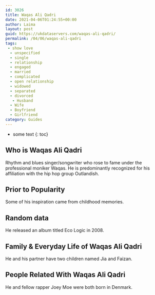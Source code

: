 ```yaml
---
id: 3026
title: Waqas Ali Qadri
date: 2021-04-06T01:24:55+00:00
author: Laima
layout: post
guid: https://ukdataservers.com/waqas-ali-qadri/
permalink: /04/06/waqas-ali-qadri
tags:
 - show love
  - unspecified
  - single
  - relationship
  - engaged
  - married
  - complicated
  - open relationship
  - widowed
  - separated
  - divorced
   - Husband
  - Wife
  - Boyfriend
  - Girlfriend
category: Guides
---
```


* some text
{: toc}


## Who is Waqas Ali Qadri
                  
                  
                  
Rhythm and blues singer/songwriter who rose to fame under the professional moniker Waqas. He is predominantly recognized for his affiliation with the hip hop group Outlandish.
                  
              
            
              
            
                
                
                
## Prior to Popularity
                  
                  
                  
Some of his inspiration came from childhood memories.
                  
              
            
              
            
                
                
                
## Random data
                  
                  
                  
He released an album titled Eco Logic in 2008.
                  
              
            
              
            
                
                
                
## Family & Everyday Life of Waqas Ali Qadri
                  
                  
                  
He and his partner have two children named Jia and Faizan.
                  
              
            
              
            
                
                
                
## People Related With Waqas Ali Qadri
                  
                  
                  
He and fellow rapper Joey Moe were both born in Denmark. 
                  
              
            
              
            
                
              
            
              
              
            
            
              
            
          
          
          